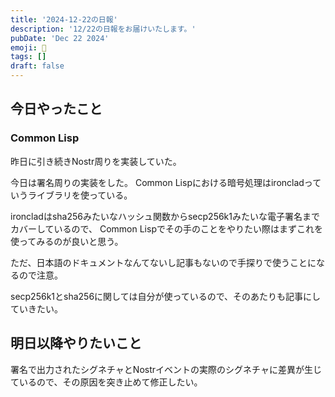 ```yaml
---
title: '2024-12-22の日報'
description: '12/22の日報をお届けいたします。'
pubDate: 'Dec 22 2024'
emoji: 🦊
tags: []
draft: false
---
```


## 今日やったこと

### Common Lisp

昨日に引き続きNostr周りを実装していた。

今日は署名周りの実装をした。 Common
Lispにおける暗号処理はironcladっていうライブラリを使っている。

ironcladはsha256みたいなハッシュ関数からsecp256k1みたいな電子署名までカバーしているので、
Common Lispでその手のことをやりたい際はまずこれを使ってみるのが良いと思う。

ただ、日本語のドキュメントなんてないし記事もないので手探りで使うことになるので注意。

secp256k1とsha256に関しては自分が使っているので、そのあたりも記事にしていきたい。

## 明日以降やりたいこと

署名で出力されたシグネチャとNostrイベントの実際のシグネチャに差異が生じているので、その原因を突き止めて修正したい。
